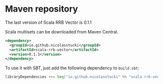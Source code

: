 Maven repository
================

The last version of Scala RRB Vector is 0.1.1

Scala multisets can be downloaded from Maven Central.
```xml
<dependency>
  <groupId>io.github.nicolasstucki</groupId>
  <artifactId>scala-rrb-vector</artifactId>
  <version>0.1.1</version>
</dependency>
```


To use it with SBT, just add the following dependency to `build.sbt`:
```scala
libraryDependencies ++= Seq("io.github.nicolasstucki" %% "scala-rrb-vector" % "0.1.1")
```
